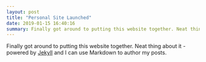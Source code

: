 ```yaml
---
layout: post
title: "Personal Site Launched"
date: 2019-01-15 16:40:16
summary: Finally got around to putting this website together. Neat thing about...
---
```


Finally got around to putting this website together. Neat thing about it - powered by [Jekyll](http://jekyllrb.com) and I can use Markdown to author my posts.